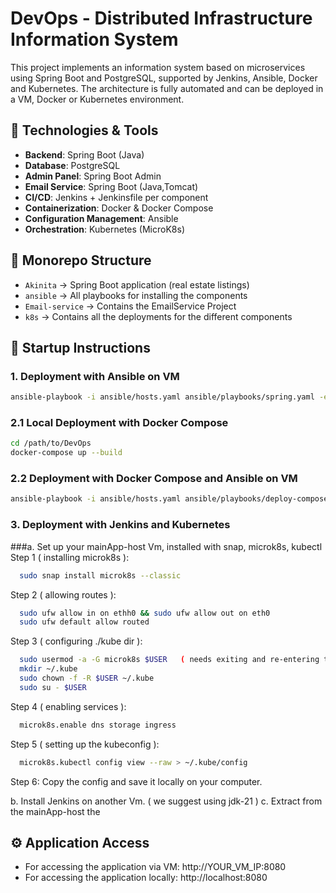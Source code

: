 # DevOps - Distributed Infrastructure Information System

This project implements an information system based on microservices using Spring Boot and PostgreSQL, supported by Jenkins, Ansible, Docker and Kubernetes. The architecture is fully automated and can be deployed in a VM, Docker or Kubernetes environment.

## 🔧 Technologies & Tools

- **Backend**: Spring Boot (Java)
- **Database**: PostgreSQL
- **Admin Panel**: Spring Boot Admin
- **Email Service**: Spring Boot (Java,Tomcat)
- **CI/CD**: Jenkins + Jenkinsfile per component
- **Containerization**: Docker & Docker Compose
- **Configuration Management**: Ansible
- **Orchestration**: Kubernetes (MicroK8s)

## 📁 Monorepo Structure

- `Akinita` → Spring Boot application (real estate listings)
- `ansible` → All playbooks for installing the components
- `Email-service` → Contains the EmailService Project 
- `k8s` → Contains all the deployments for the different components

## 🚀 Startup Instructions

### 1. Deployment with Ansible on VM
```bash
ansible-playbook -i ansible/hosts.yaml ansible/playbooks/spring.yaml -e "vm_ip=YOUR_VM_IP"
```

### 2.1 Local Deployment with Docker Compose

```bash
cd /path/to/DevOps
docker-compose up --build
```

### 2.2 Deployment with Docker Compose and Ansible on VM
```bash
ansible-playbook -i ansible/hosts.yaml ansible/playbooks/deploy-compose.yaml -e "vm_ip=YOUR_VM_IP"
```
### 3. Deployment with Jenkins and Kubernetes
  ###a. Set up your mainApp-host Vm, installed with snap, microk8s, kubectl
    Step 1 ( installing microk8s ):
  ```bash
    sudo snap install microk8s --classic
  ```
  Step 2 ( allowing routes ):
  ```bash
    sudo ufw allow in on ethh0 && sudo ufw allow out on eth0
    sudo ufw default allow routed    
  ```
  Step 3 ( configuring ./kube dir ):
  ```bash
    sudo usermod -a -G microk8s $USER   ( needs exiting and re-entering the vm )
    mkdir ~/.kube
    sudo chown -f -R $USER ~/.kube
    sudo su - $USER
  ```
  Step 4 ( enabling services ):
  ```bash
    microk8s.enable dns storage ingress
  ```
  Step 5 ( setting up the kubeconfig ):
  ```bash
    microk8s.kubectl config view --raw > ~/.kube/config
  ```
  Step 6:
  Copy the config and save it locally on your computer.
    
    
    
  b. Install Jenkins on another Vm. ( we suggest using jdk-21 )
  c. Extract from the mainApp-host the 
## ⚙️ Application Access
- For accessing the application via VM: http://YOUR_VM_IP:8080
- For accessing the application locally: http://localhost:8080
